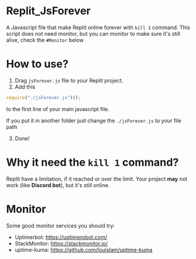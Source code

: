 # Replit_JsForever
A Javascript file that make Replit online forever with `kill 1` command.
This script does not need monitor, but you can monitor to make sure it's still alive, check the `#Monitor` below

# How to use?
1. Drag `jsForever.js` file to your Replit project.
2. Add this
  ```javascript
  require("./jsForever.js")();
  ```
to the first line of your main javascript file.

If you put it in another folder just change the `./jsForever.js` to your file path

3. Done!

# Why it need the `kill 1` command?
Replit have a limitation, if it reached or over the limit. Your project **may** not work (like **Discord bot**), but it's still online.

# Monitor
Some good monitor services you should try:
- Uptimerbot: https://uptimerobot.com/
- StackMonitor: https://stackmonitor.io/
- uptime-kuma: https://github.com/louislam/uptime-kuma
